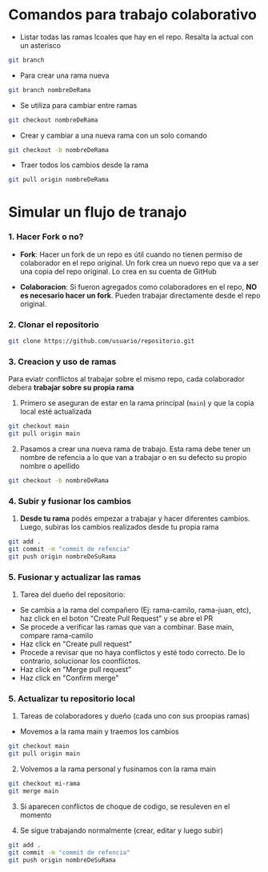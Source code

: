 # Comandos para trabajo colaborativo

- Listar todas las ramas lcoales que hay en el repo. Resalta la actual con un asterisco

```bash
git branch
```

- Para crear una rama nueva

```bash
git branch nombreDeRama
```

- Se utiliza para cambiar entre ramas

```bash
git checkout nombreDeRama
```

- Crear y cambiar a una nueva rama con un solo comando

```bash
git checkout -b nombreDeRama
```

- Traer todos los cambios desde la rama

```bash
git pull origin nombreDeRama
```

# Simular un flujo de tranajo

### 1. Hacer Fork o no?

- **Fork**: Hacer un fork de un repo es útil cuando no tienen permiso de colaborador en el repo original. Un fork crea un nuevo repo que va a ser una copia del repo original. Lo crea en su cuenta de GitHub

- **Colaboracion**: Si fueron agregados como colaboradores en el repo, **NO es necesario hacer un fork**. Pueden trabajar directamente desde el repo original.

### 2. Clonar el repositorio

```bash
git clone https://github.com/usuario/repositorio.git
```

### 3. Creacion y uso de ramas

Para eviatr conflictos al trabajar sobre el mismo repo, cada colaborador debera **trabajar sobre su propia rama**

1. Primero se aseguran de estar en la rama principal (`main`) y que la copia local esté actualizada

```bash
git checkout main
git pull origin main
```

2. Pasamos a crear una nueva rama de trabajo. Esta rama debe tener un nombre de refencia a lo que van a trabajar o en su defecto su propio nombre o apellido

```bash
git checkout -b nombreDeRama
```

### 4. Subir y fusionar los cambios

1. **Desde tu rama** podés empezar a trabajar y hacer diferentes cambios. Luego, subiras los cambios realizados desde tu propia rama

```bash
git add .
git commit -m "commit de refencia"
git push origin nombreDeSuRama
```

### 5. Fusionar y actualizar las ramas

1. Tarea del dueño del repositorio:

- Se cambia a la rama del compañero (Ej: rama-camilo, rama-juan, etc), haz click en el boton "Create Pull Request" y se abre el PR
- Se procede a verificar las ramas que van a combinar. Base main, compare rama-camilo
- Haz click en "Create pull request"
- Procede a revisar que no haya conflictos y esté todo correcto. De lo contrario, solucionar los coonflictos.
- Haz click en "Merge pull request"
- Haz click en "Confirm merge"

### 5. Actualizar tu repositorio local

1. Tareas de colaboradores y dueño (cada uno con sus proopias ramas)

- Movemos a la rama main y traemos los cambios

```bash
git checkout main
git pull origin main
```

2. Volvemos a la rama personal y fusinamos con la rama main

```bash
git checkout mi-rama
git merge main
```

3. Si aparecen conflictos de choque de codigo, se resuleven en el momento

4. Se sigue trabajando normalmente (crear, editar y luego subir)

```bash
git add .
git commit -m "commit de refencia"
git push origin nombreDeSuRama
```
